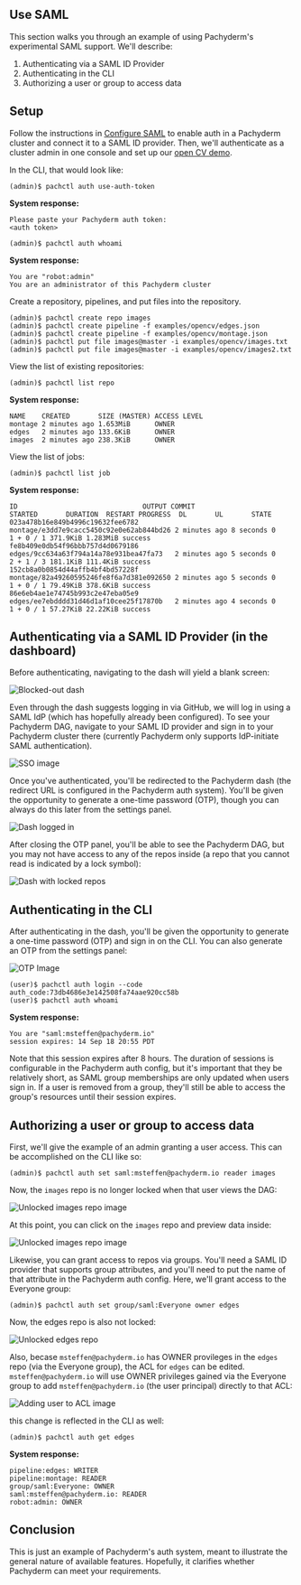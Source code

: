 ## Use SAML

This section walks you through an example of using Pachyderm's experimental SAML
support. We'll describe:

1. Authenticating via a SAML ID Provider
1. Authenticating in the CLI
1. Authorizing a user or group to access data

## Setup

Follow the instructions in [Configure SAML](saml_setup.md) to enable auth in a
Pachyderm cluster and connect it to a SAML ID provider. Then, we'll authenticate
as a cluster admin in one console and set up our [open CV
demo](https://github.com/pachyderm/pachyderm/blob/master/examples/opencv/README.md).

In the CLI, that would look like:

```
(admin)$ pachctl auth use-auth-token
```

**System response:**

```shell
Please paste your Pachyderm auth token:
<auth token>
```

```shell
(admin)$ pachctl auth whoami
```

**System response:**

```shell
You are "robot:admin"
You are an administrator of this Pachyderm cluster
```

Create a repository, pipelines, and put files into the
repository.

```shell
(admin)$ pachctl create repo images
(admin)$ pachctl create pipeline -f examples/opencv/edges.json
(admin)$ pachctl create pipeline -f examples/opencv/montage.json
(admin)$ pachctl put file images@master -i examples/opencv/images.txt
(admin)$ pachctl put file images@master -i examples/opencv/images2.txt
```

View the list of existing repositories:

```shell
(admin)$ pachctl list repo
```

**System response:**

```shell
NAME    CREATED       SIZE (MASTER) ACCESS LEVEL
montage 2 minutes ago 1.653MiB      OWNER
edges   2 minutes ago 133.6KiB      OWNER
images  2 minutes ago 238.3KiB      OWNER
```

View the list of jobs:

```shell
(admin)$ pachctl list job
```

**System response:**

```shell
ID                               OUTPUT COMMIT                            STARTED       DURATION  RESTART PROGRESS  DL       UL       STATE
023a478b16e849b4996c19632fee6782 montage/e3dd7e9cacc5450c92e0e62ab844bd26 2 minutes ago 8 seconds 0       1 + 0 / 1 371.9KiB 1.283MiB success
fe8b409e0db54f96bbb757d4d0679186 edges/9cc634a63f794a14a78e931bea47fa73   2 minutes ago 5 seconds 0       2 + 1 / 3 181.1KiB 111.4KiB success
152cb8a0b0854d44affb4bf4bd57228f montage/82a49260595246fe8f6a7d381e092650 2 minutes ago 5 seconds 0       1 + 0 / 1 79.49KiB 378.6KiB success
86e6eb4ae1e74745b993c2e47eba05e9 edges/ee7ebdddd31d46d1af10cee25f17870b   2 minutes ago 4 seconds 0       1 + 0 / 1 57.27KiB 22.22KiB success
```

## Authenticating via a SAML ID Provider (in the dashboard)
Before authenticating, navigating to the dash will yield a blank screen:

![Blocked-out dash](../../../assets/images/saml_log_in.png)

Even through the dash suggests logging in via GitHub, we will log in using a
SAML IdP (which has hopefully already been configured). To see your Pachyderm
DAG, navigate to your SAML ID provider and sign in to your Pachyderm cluster
there (currently Pachyderm only supports IdP-initiate SAML authentication).

![SSO image](../../../assets/images/saml_okta_with_app.png)

Once you've authenticated, you'll be redirected to the Pachyderm dash (the
redirect URL is configured in the Pachyderm auth system). You'll be given the
opportunity to generate a one-time password (OTP), though you can always do this
later from the settings panel.

![Dash logged in](../../../assets/images/saml_successfully_logged_in.png)

After closing the OTP panel, you'll be able to see the Pachyderm DAG, but you
may not have access to any of the repos inside (a repo that you cannot read is
indicated by a lock symbol):

![Dash with locked repos](../../../assets/images/saml_dag.png)

## Authenticating in the CLI
After authenticating in the dash, you'll be given the opportunity to generate a
one-time password (OTP) and sign in on the CLI. You can also generate an OTP
from the settings panel:

![OTP Image](../../../assets/images/saml_display_otp.png)

```
(user)$ pachctl auth login --code auth_code:73db4686e3e142508fa74aae920cc58b
(user)$ pachctl auth whoami
```

**System response:**

```shell
You are "saml:msteffen@pachyderm.io"
session expires: 14 Sep 18 20:55 PDT
```

Note that this session expires after 8 hours. The duration of sessions is
configurable in the Pachyderm auth config, but it's important that they be
relatively short, as SAML group memberships are only updated when users sign in.
If a user is removed from a group, they'll still be able to access the group's
resources until their session expires.

## Authorizing a user or group to access data

First, we'll give the example of an admin granting a user access. This can be
accomplished on the CLI like so:

```
(admin)$ pachctl auth set saml:msteffen@pachyderm.io reader images
```

Now, the `images` repo is no longer locked when that user views the DAG:

![Unlocked images repo image](../../../assets/images/saml_dag_images_readable.png)

At this point, you can click on the `images` repo and preview data inside:

![Unlocked images repo image](../../../assets/images/saml_dag_reading_from_images.png)

Likewise, you can grant access to repos via groups. You'll need a SAML ID
provider that supports group attributes, and you'll need to put the name of that
attribute in the Pachyderm auth config. Here, we'll grant access to the Everyone
group:

```
(admin)$ pachctl auth set group/saml:Everyone owner edges
```

Now, the edges repo is also not locked:

![Unlocked edges repo](../../../assets/images/saml_dag_images_and_edges_readable.png)

Also, becase `msteffen@pachyderm.io` has OWNER provileges in the `edges` repo
(via the Everyone group), the ACL for `edges` can be edited.
`msteffen@pachyderm.io` will use OWNER privileges gained via the Everyone group
to add `msteffen@pachyderm.io` (the user principal) directly to that ACL:

![Adding user to ACL image](../../../assets/images/saml_editing_acl.png)

this change is reflected in the CLI as well:

```shell
(admin)$ pachctl auth get edges
```

**System response:**

```shell
pipeline:edges: WRITER
pipeline:montage: READER
group/saml:Everyone: OWNER
saml:msteffen@pachyderm.io: READER
robot:admin: OWNER
```

## Conclusion

This is just an example of Pachyderm's auth system, meant to illustrate the
general nature of available features. Hopefully, it clarifies whether Pachyderm
can meet your requirements.
